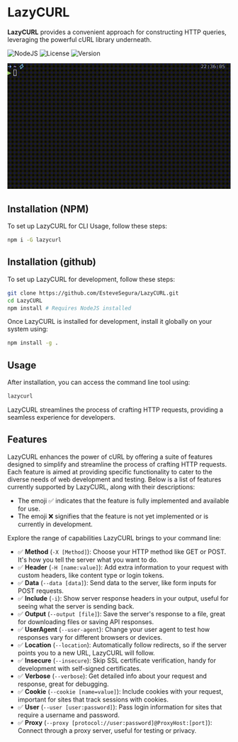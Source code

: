 # LazyCURL

**LazyCURL** provides a convenient approach for constructing HTTP queries, leveraging the powerful cURL library underneath.

![NodeJS](https://img.shields.io/badge/NodeJS-20.0.0-green)
![License](https://img.shields.io/badge/License-MIT-blue)
![Version](https://img.shields.io/badge/Version-0.0.1-blue)

![Showing the demo](https://github.com/EsteveSegura/LazyCURL/raw/main/assets/demo.gif)

## Installation (NPM)

To set up LazyCURL for CLI Usage, follow these steps:

```bash
npm i -G lazycurl
```

## Installation (github)

To set up LazyCURL for development, follow these steps:

```bash
git clone https://github.com/EsteveSegura/LazyCURL.git
cd LazyCURL 
npm install # Requires NodeJS installed
```

Once LazyCURL is installed for development, install it globally on your system using:

```bash
npm install -g .
```

## Usage

After installation, you can access the command line tool using:

```bash
lazycurl
```

LazyCURL streamlines the process of crafting HTTP requests, providing a seamless experience for developers.

## Features

LazyCURL enhances the power of cURL by offering a suite of features designed to simplify and streamline the process of crafting HTTP requests. Each feature is aimed at providing specific functionality to cater to the diverse needs of web development and testing. Below is a list of features currently supported by LazyCURL, along with their descriptions:

- The emoji ✅ indicates that the feature is fully implemented and available for use.
- The emoji ❌ signifies that the feature is not yet implemented or is currently in development.

Explore the range of capabilities LazyCURL brings to your command line:

- ✅ **Method** (`-X [Method]`): Choose your HTTP method like GET or POST. It's how you tell the server what you want to do.
- ✅ **Header** (`-H [name:value]`): Add extra information to your request with custom headers, like content type or login tokens.
- ✅ **Data** (`--data [data]`): Send data to the server, like form inputs for POST requests.
- ✅ **Include**  (`-i`): Show server response headers in your output, useful for seeing what the server is sending back.
- ✅ **Output** (`--output [file]`): Save the server's response to a file, great for downloading files or saving API responses.
- ✅ **UserAgent** (`--user-agent`): Change your user agent to test how responses vary for different browsers or devices.
- ✅ **Location** (`--location`): Automatically follow redirects, so if the server points you to a new URL, LazyCURL will follow.
- ✅ **Insecure** (`--insecure`): Skip SSL certificate verification, handy for development with self-signed certificates.
- ✅ **Verbose** (`--verbose`): Get detailed info about your request and response, great for debugging.
- ✅ **Cookie** (`--cookie [name=value]`): Include cookies with your request, important for sites that track sessions with cookies.
- ✅ **User** (`--user [user:password]`): Pass login information for sites that require a username and password.
- ✅  **Proxy** (`--proxy [protocol://user:password]@ProxyHost:[port]`): Connect through a proxy server, useful for testing or privacy.
